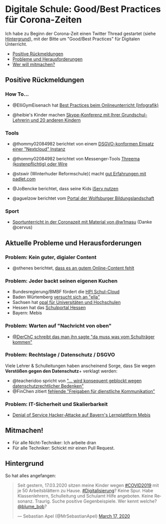 # Digitale Schule: Good/Best Practices für Corona-Zeiten

Ich habe zu Beginn der Corona-Zeit einen Twitter Thread gestartet (siehe [Hintergrund](#hintergrund)), mit der Bitte um "Good/Best Practices" für Digitalen Unterricht.


- [Positive Rückmeldungen](#zusammenfassung-der-ergebnisse)
- [Probleme und Herausforderungen](#aktuelle-probleme-und-herausforderungen)
- [Wer will mitmachen?](#mitmachen)

## Positive Rückmeldungen

### How To...

- @ElliGymEisenach hat [Best Practices beim Onlineunterricht (Infografik)](https://twitter.com/ElliGymEisenach/status/1240025785697779712/photo/1)

- @heibie's Kinder machen [Skype-Konferenz mit Ihrer Grundschul-Lehrerin und 20 anderen Kindern](https://twitter.com/heibie/status/1240211265106083841)




### Tools

- @thommy02084982 berichtet von einem [DSGVO-konformen Einsatz einer "Nextcloud" Instanz](https://twitter.com/thommy02084982/status/1240264546503319553)

- @thommy02084982 berichtet von Messenger-Tools [Threema (kostenpflichtig) oder Wire](https://twitter.com/thommy02084982/status/1240264546503319553)


- @stswir (Winterhuder Reformschule)( macht [gut Erfahrungen mit padlet.com](https://twitter.com/stswir/status/1240008285765472256)

- @JoBencke berichtet, dass seine Kids [iServ nutzen](https://twitter.com/JoBencke/status/1240258453483945984)

- @aguelzow berichtet vom [Portal der Wolfsburger Bildungslandschaft](https://twitter.com/aguelzow/status/1240242065986015232)


### Sport

- [Sportunterricht in der Coronazeit mit Material von @w1masu](https://padlet.com/jm_oleander23/sjd2h4djkr27) (Danke @cervus)


## Aktuelle Probleme und Herausforderungen

### Problem: Kein guter, digialer Content 

- @sthenes berichtet, [dass es an gutem Online-Content fehlt](https://twitter.com/sthenes/status/1240219782298980352?s=20)

### Problem: Jeder backt seinen eigenen Kuchen

- Bundesregierung/BMBF fördert die [HPI Schul-Cloud](https://schul-cloud.org/)
- Baden Würtemberg [versucht sich an "ella"](https://www.swr.de/swraktuell/baden-wuerttemberg/Nach-dem-Aus-fuer-Ella-Neustart-fuer-eine-digitale-Bildungsplattform-in-BW,ella-neustart-100.html)
- Sachsen hat [opal für  Universitäten und Hochschulen](https://bildungsportal.sachsen.de/portal/)
- Hessen hat das [Schulportal Hessen](https://kultusministerium.hessen.de/pressearchiv/pressemitteilung/das-neue-schulportal-hessen-startet)
- Bayern: Mebis
 


### Problem: Warten auf "Nachricht von oben"

- [@DerChC schreibt das man ihn sagte "da muss was vom Schulträger kommen"](https://twitter.com/DerChC/status/1240255366295957504?s=20)


### Problem: Rechtslage / Datenschutz / DSGVO

Viele Lehrer & Schulleitungen haben anscheinend Sorge, dass Sie wegen **Verstößen gegen den Datenschutz**+ verklagt werden:

- @teacheridoo spricht von ["... wird konsequent geblockt wegen datenschutzrechtlicher Bedenken"](https://twitter.com/teacheridoo/status/1240132222952321027)
- @FinChen zitiert [fehlende "Freigaben für dienstliche Kommunikation"](https://twitter.com/FinChen46307572/status/1240235482509914112)
  
    

### Problem: IT-Sicherheit und Skalierbarkeit

- [Denial of Service Hacker-Attacke auf Bayern's Lernplattform Mebis](https://www.sueddeutsche.de/bayern/bayern-mebis-hackerangriff-1.4846987)


##  Mitmachen!

- Für alle Nicht-Techniker: Ich arbeite dran
- Für alle Techniker: Schickt mir einen Pull Request. 


## Hintergrund

So hat alles angefangen:

<blockquote class="twitter-tweet" data-dnt="true"><p lang="de" dir="ltr">Seit gestern, 17.03.2020 sitzen meine Kinder wegen <a href="https://twitter.com/hashtag/COVID2019?src=hash&amp;ref_src=twsrc%5Etfw">#COVID2019</a> mit je 50 Arbeitsblättern zu Hause. <a href="https://twitter.com/hashtag/Digitalisierung?src=hash&amp;ref_src=twsrc%5Etfw">#Digitalisierung</a>? Keine Spur. Habe Klassenlehrern, Schulleitung und Schulamt Hilfe angeboten. Keine Resonanz. Traurig. Suche positive Gegenbeispiele. Wer kennt welche? <a href="https://twitter.com/blume_bob?ref_src=twsrc%5Etfw">@blume_bob</a>?</p>&mdash; Sebastian Apel (@MrSebastianApel) <a href="https://twitter.com/MrSebastianApel/status/1239943627847151617?ref_src=twsrc%5Etfw">March 17, 2020</a></blockquote> 
<!-- <script async src="https://platform.twitter.com/widgets.js" charset="utf-8"></script> --> 


